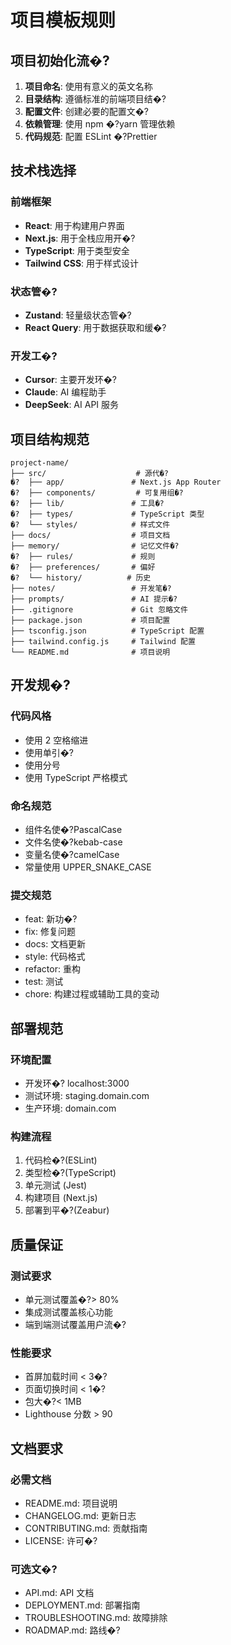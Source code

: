 ﻿# 项目模板规则

## 项目初始化流�?
1. **项目命名**: 使用有意义的英文名称
2. **目录结构**: 遵循标准的前端项目结�?
3. **配置文件**: 创建必要的配置文�?
4. **依赖管理**: 使用 npm �?yarn 管理依赖
5. **代码规范**: 配置 ESLint �?Prettier

## 技术栈选择
### 前端框架
- **React**: 用于构建用户界面
- **Next.js**: 用于全栈应用开�?
- **TypeScript**: 用于类型安全
- **Tailwind CSS**: 用于样式设计

### 状态管�?
- **Zustand**: 轻量级状态管�?
- **React Query**: 用于数据获取和缓�?

### 开发工�?
- **Cursor**: 主要开发环�?
- **Claude**: AI 编程助手
- **DeepSeek**: AI API 服务

## 项目结构规范
```
project-name/
├── src/                    # 源代�?
�?  ├── app/               # Next.js App Router
�?  ├── components/         # 可复用组�?
�?  ├── lib/               # 工具�?
�?  ├── types/             # TypeScript 类型
�?  └── styles/            # 样式文件
├── docs/                  # 项目文档
├── memory/                # 记忆文件�?
�?  ├── rules/             # 规则
�?  ├── preferences/       # 偏好
�?  └── history/          # 历史
├── notes/                 # 开发笔�?
├── prompts/               # AI 提示�?
├── .gitignore             # Git 忽略文件
├── package.json           # 项目配置
├── tsconfig.json          # TypeScript 配置
├── tailwind.config.js     # Tailwind 配置
└── README.md              # 项目说明
```

## 开发规�?
### 代码风格
- 使用 2 空格缩进
- 使用单引�?
- 使用分号
- 使用 TypeScript 严格模式

### 命名规范
- 组件名使�?PascalCase
- 文件名使�?kebab-case
- 变量名使�?camelCase
- 常量使用 UPPER_SNAKE_CASE

### 提交规范
- feat: 新功�?
- fix: 修复问题
- docs: 文档更新
- style: 代码格式
- refactor: 重构
- test: 测试
- chore: 构建过程或辅助工具的变动

## 部署规范
### 环境配置
- 开发环�? localhost:3000
- 测试环境: staging.domain.com
- 生产环境: domain.com

### 构建流程
1. 代码检�?(ESLint)
2. 类型检�?(TypeScript)
3. 单元测试 (Jest)
4. 构建项目 (Next.js)
5. 部署到平�?(Zeabur)

## 质量保证
### 测试要求
- 单元测试覆盖�?> 80%
- 集成测试覆盖核心功能
- 端到端测试覆盖用户流�?

### 性能要求
- 首屏加载时间 < 3�?
- 页面切换时间 < 1�?
- 包大�?< 1MB
-  Lighthouse 分数 > 90

## 文档要求
### 必需文档
- README.md: 项目说明
- CHANGELOG.md: 更新日志
- CONTRIBUTING.md: 贡献指南
- LICENSE: 许可�?

### 可选文�?
- API.md: API 文档
- DEPLOYMENT.md: 部署指南
- TROUBLESHOOTING.md: 故障排除
- ROADMAP.md: 路线�?











